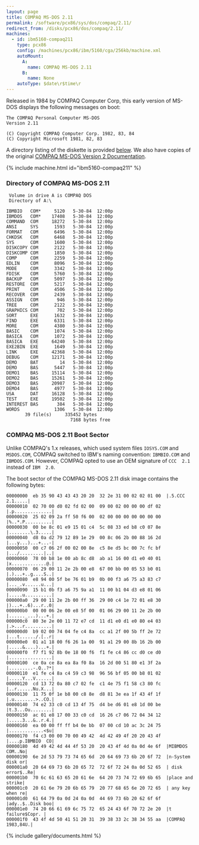 ```yaml
---
layout: page
title: COMPAQ MS-DOS 2.11
permalink: /software/pcx86/sys/dos/compaq/2.11/
redirect_from: /disks/pcx86/dos/compaq/2.11/
machines:
  - id: ibm5160-compaq211
    type: pcx86
    config: /machines/pcx86/ibm/5160/cga/256kb/machine.xml
    autoMount:
      A:
        name: COMPAQ MS-DOS 2.11
      B:
        name: None
    autoType: $date\r$time\r
---
```


Released in 1984 by COMPAQ Computer Corp, this early version of MS-DOS displays the following messages on boot:

    The COMPAQ Personal Computer MS-DOS                                             
    Version 2.11                                                                    
                                                                                    
    (C) Copyright COMPAQ Computer Corp. 1982, 83, 84                                
    (C) Copyright Microsoft 1981, 82, 83                                            

A directory listing of the diskette is provided [below](#directory-of-compaq-ms-dos-211).  We also have copies of the original [COMPAQ MS-DOS Version 2 Documentation](#documents).

{% include machine.html id="ibm5160-compaq211" %}

### Directory of COMPAQ MS-DOS 2.11

     Volume in drive A is COMPAQ DOS
     Directory of A:\

    IBMBIO   COM*     5120   5-30-84  12:00p
    IBMDOS   COM*    17408   5-30-84  12:00p
    COMMAND  COM     18272   5-30-84  12:00p
    ANSI     SYS      1593   5-30-84  12:00p
    FORMAT   COM      6496   5-30-84  12:00p
    CHKDSK   COM      6468   5-30-84  12:00p
    SYS      COM      1600   5-30-84  12:00p
    DISKCOPY COM      2122   5-30-84  12:00p
    DISKCOMP COM      1850   5-30-84  12:00p
    COMP     COM      2259   5-30-84  12:00p
    EDLIN    COM      8096   5-30-84  12:00p
    MODE     COM      3342   5-30-84  12:00p
    FDISK    COM      5760   5-30-84  12:00p
    BACKUP   COM      5097   5-30-84  12:00p
    RESTORE  COM      5217   5-30-84  12:00p
    PRINT    COM      4506   5-30-84  12:00p
    RECOVER  COM      2439   5-30-84  12:00p
    ASSIGN   COM       946   5-30-84  12:00p
    TREE     COM      2122   5-30-84  12:00p
    GRAPHICS COM       702   5-30-84  12:00p
    SORT     EXE      1632   5-30-84  12:00p
    FIND     EXE      6331   5-30-84  12:00p
    MORE     COM      4380   5-30-84  12:00p
    BASIC    COM      1074   5-30-84  12:00p
    BASICA   COM      1072   5-30-84  12:00p
    BASICA   EXE     64240   5-30-84  12:00p
    EXE2BIN  EXE      1649   5-30-84  12:00p
    LINK     EXE     42368   5-30-84  12:00p
    DEBUG    COM     12171   5-30-84  12:00p
    DEMO     BAT        14   5-30-84  12:00p
    DEMO     BAS      5447   5-30-84  12:00p
    DEMO1    BAS     15114   5-30-84  12:00p
    DEMO2    BAS     15261   5-30-84  12:00p
    DEMO3    BAS     20987   5-30-84  12:00p
    DEMO4    BAS      4977   5-30-84  12:00p
    USA      DAT     16128   5-30-84  12:00p
    TEST     EXE     19502   5-30-84  12:00p
    INTEREST BAS       384   5-30-84  12:00p
    WORDS             1306   5-30-84  12:00p
           39 file(s)     335452 bytes
                            7168 bytes free

### COMPAQ MS-DOS 2.11 Boot Sector

Unlike COMPAQ's 1.x releases, which used system files `IOSYS.COM` and `MSDOS.COM`, COMPAQ switched to IBM's naming convention: `IBMBIO.COM` and `IBMDOS.COM`.  However, COMPAQ opted to use an OEM signature of `CCC  2.1` instead of `IBM  2.0`.

The boot sector of the COMPAQ MS-DOS 2.11 disk image contains the following bytes:

    00000000  eb 35 90 43 43 43 20 20  32 2e 31 00 02 02 01 00  |.5.CCC  2.1.....|
    00000010  02 70 00 d0 02 fd 02 00  09 00 02 00 00 00 df 02  |.p..............|
    00000020  25 02 09 2a ff 50 f6 00  02 00 00 00 00 00 00 00  |%..*.P..........|
    00000030  00 be 8c 01 e9 15 01 c4  5c 08 33 ed b8 c0 07 8e  |........\.3.....|
    00000040  d8 0a d2 79 12 89 1e 29  00 8c 06 2b 00 88 16 2d  |...y...)...+...-|
    00000050  00 c7 06 2f 00 02 00 8e  c5 8e d5 bc 00 7c fc bf  |.../.........|..|
    00000060  78 00 b8 1e 00 ab 8c d8  ab a1 16 00 d1 e0 40 01  |x.............@.|
    00000070  06 29 00 11 2e 2b 00 e8  67 00 bb 00 05 53 b0 01  |.)...+..g....S..|
    00000080  e8 94 00 5f be 76 01 b9  0b 00 f3 a6 75 a3 83 c7  |..._.v......u...|
    00000090  15 b1 0b f3 a6 75 9a a1  11 00 b1 04 d3 e8 01 06  |.....u..........|
    000000a0  29 00 11 2e 2b 00 ff 36  29 00 c4 1e 72 01 e8 30  |)...+..6)...r..0|
    000000b0  00 00 06 2e 00 e8 5f 00  01 06 29 00 11 2e 2b 00  |......_...)...+.|
    000000c0  80 3e 2e 00 11 72 e7 cd  11 d1 e0 d1 e0 80 e4 03  |.>...r..........|
    000000d0  b9 02 00 74 04 fe c4 8a  cc a1 2f 00 5b ff 2e 72  |...t....../.[..r|
    000000e0  01 a1 18 00 f6 26 1a 00  91 a1 29 00 8b 16 2b 00  |.....&....)...+.|
    000000f0  f7 f1 92 8b 0e 18 00 f6  f1 fe c4 86 cc d0 ce d0  |................|
    00000100  ce 0a ce 8a ea 8a f0 8a  16 2d 00 51 80 e1 3f 2a  |.........-.Q..?*|
    00000110  e1 fe c4 8a c4 59 c3 98  96 56 bf 05 00 b8 01 02  |.....Y...V......|
    00000120  cd 13 72 0a 80 c7 02 fe  c1 4e 75 f1 58 c3 80 fc  |..r......Nu.X...|
    00000130  11 75 0f 1e b8 00 c8 8e  d8 81 3e ea 1f 43 4f 1f  |.u........>..CO.|
    00000140  74 e2 33 c0 cd 13 4f 75  d4 be d6 01 e8 1d 00 be  |t.3...Ou........|
    00000150  ac 01 e8 17 00 33 c0 cd  16 26 c7 06 72 04 34 12  |.....3...&..r.4.|
    00000160  ea 00 00 ff ff b4 0e bb  07 00 cd 10 ac 3c 24 75  |.............<$u|
    00000170  f4 c3 00 00 70 00 49 42  4d 42 49 4f 20 20 43 4f  |....p.IBMBIO  CO|
    00000180  4d 49 42 4d 44 4f 53 20  20 43 4f 4d 0a 0d 4e 6f  |MIBMDOS  COM..No|
    00000190  6e 2d 53 79 73 74 65 6d  20 64 69 73 6b 20 6f 72  |n-System disk or|
    000001a0  20 64 69 73 6b 20 65 72  72 6f 72 24 0a 0d 52 65  | disk error$..Re|
    000001b0  70 6c 61 63 65 20 61 6e  64 20 73 74 72 69 6b 65  |place and strike|
    000001c0  20 61 6e 79 20 6b 65 79  20 77 68 65 6e 20 72 65  | any key when re|
    000001d0  61 64 79 0a 0d 24 0a 0d  44 69 73 6b 20 62 6f 6f  |ady..$..Disk boo|
    000001e0  74 20 66 61 69 6c 75 72  65 24 43 6f 70 72 2e 20  |t failure$Copr. |
    000001f0  43 4f 4d 50 41 51 20 31  39 38 33 2c 38 34 55 aa  |COMPAQ 1983,84U.|

<!-- Documentation -->

{% include gallery/documents.html %}
